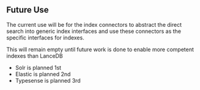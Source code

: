 ## Future Use

The current use will be for the index connectors to abstract the direct search into generic index interfaces and 
use these connectors as the specific interfaces for indexes.

This will remain empty until future work is done to enable more competent indexes than LanceDB
- Solr is planned 1st
- Elastic is planned 2nd
- Typesense is planned 3rd
